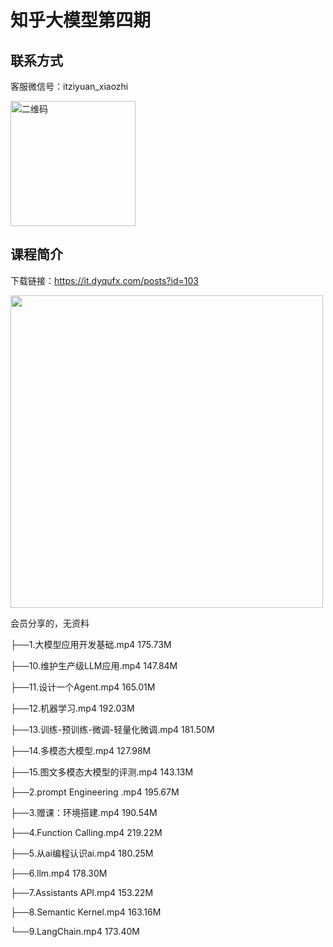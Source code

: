 # 知乎大模型第四期

## 联系方式

客服微信号：itziyuan_xiaozhi

<img src="https://ziyuanyun.oss-cn-guangzhou.aliyuncs.com/common/20240614073449/666b82192834a.jpg" width="200" height="200" alt="二维码">

## 课程简介

下载链接：https://it.dyqufx.com/posts?id=103

<img src="https://ziyuanyun.oss-cn-guangzhou.aliyuncs.com/yun/20240515151608/66446138a387b.jpg" width="500" alt="">

  

 会员分享的，无资料

 ├──1.大模型应用开发基础.mp4 175.73M

 ├──10.维护生产级LLM应用.mp4 147.84M

 ├──11.设计一个Agent.mp4 165.01M

 ├──12.机器学习.mp4 192.03M

 ├──13.训练-预训练-微调-轻量化微调.mp4 181.50M

 ├──14.多模态大模型.mp4 127.98M

 ├──15.图文多模态大模型的评测.mp4 143.13M

 ├──2.prompt Engineering .mp4 195.67M

 ├──3.赠课：环境搭建.mp4 190.54M

 ├──4.Function Calling.mp4 219.22M

 ├──5.从ai编程认识ai.mp4 180.25M

 ├──6.llm.mp4 178.30M

 ├──7.Assistants API.mp4 153.22M

 ├──8.Semantic Kernel.mp4 163.16M

 └──9.LangChain.mp4 173.40M

  